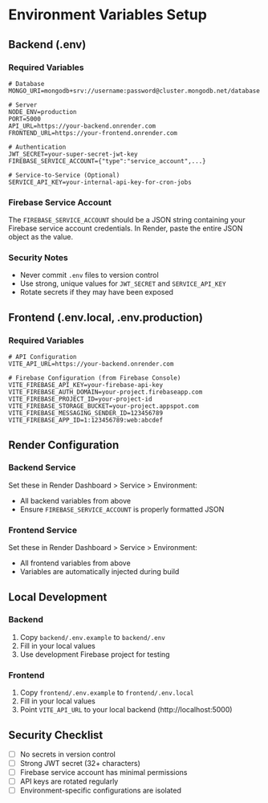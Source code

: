 # Environment Variables Setup

## Backend (.env)

### Required Variables
```env
# Database
MONGO_URI=mongodb+srv://username:password@cluster.mongodb.net/database

# Server
NODE_ENV=production
PORT=5000
API_URL=https://your-backend.onrender.com
FRONTEND_URL=https://your-frontend.onrender.com

# Authentication
JWT_SECRET=your-super-secret-jwt-key
FIREBASE_SERVICE_ACCOUNT={"type":"service_account",...}

# Service-to-Service (Optional)
SERVICE_API_KEY=your-internal-api-key-for-cron-jobs
```

### Firebase Service Account
The `FIREBASE_SERVICE_ACCOUNT` should be a JSON string containing your Firebase service account credentials. In Render, paste the entire JSON object as the value.

### Security Notes
- Never commit `.env` files to version control
- Use strong, unique values for `JWT_SECRET` and `SERVICE_API_KEY`
- Rotate secrets if they may have been exposed

## Frontend (.env.local, .env.production)

### Required Variables
```env
# API Configuration
VITE_API_URL=https://your-backend.onrender.com

# Firebase Configuration (from Firebase Console)
VITE_FIREBASE_API_KEY=your-firebase-api-key
VITE_FIREBASE_AUTH_DOMAIN=your-project.firebaseapp.com
VITE_FIREBASE_PROJECT_ID=your-project-id
VITE_FIREBASE_STORAGE_BUCKET=your-project.appspot.com
VITE_FIREBASE_MESSAGING_SENDER_ID=123456789
VITE_FIREBASE_APP_ID=1:123456789:web:abcdef
```

## Render Configuration

### Backend Service
Set these in Render Dashboard > Service > Environment:
- All backend variables from above
- Ensure `FIREBASE_SERVICE_ACCOUNT` is properly formatted JSON

### Frontend Service
Set these in Render Dashboard > Service > Environment:
- All frontend variables from above
- Variables are automatically injected during build

## Local Development

### Backend
1. Copy `backend/.env.example` to `backend/.env`
2. Fill in your local values
3. Use development Firebase project for testing

### Frontend
1. Copy `frontend/.env.example` to `frontend/.env.local`
2. Fill in your local values
3. Point `VITE_API_URL` to your local backend (http://localhost:5000)

## Security Checklist
- [ ] No secrets in version control
- [ ] Strong JWT secret (32+ characters)
- [ ] Firebase service account has minimal permissions
- [ ] API keys are rotated regularly
- [ ] Environment-specific configurations are isolated